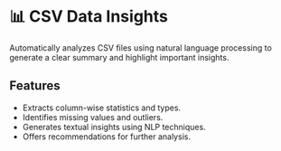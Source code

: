 # 📊 CSV Data Insights

Automatically analyzes CSV files using natural language processing to generate a clear summary and highlight important insights.

## Features
- Extracts column-wise statistics and types.
- Identifies missing values and outliers.
- Generates textual insights using NLP techniques.
- Offers recommendations for further analysis.